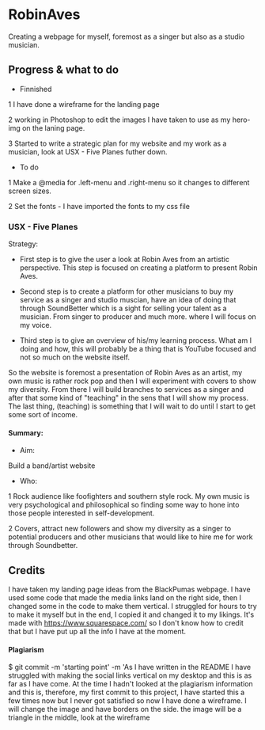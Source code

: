 # RobinAves

Creating a webpage for myself, foremost as a singer but also as a studio musician.

## Progress & what to do 
* Finnished


1 I have done a wireframe for the landing page 

2 working in Photoshop to edit the images I have taken to use as my hero-img on the laning page.

3 Started to write a strategic plan for my website and my work as a musician, look at USX - Five Planes futher down.

* To do


1 Make a @media for .left-menu and .right-menu so it changes to different screen sizes.

2 Set the fonts - I have imported the fonts to my css file

### USX - Five Planes
Strategy:
* First step is to give the user a look at Robin Aves from an artistic perspective. This step is focused on creating a platform to present Robin Aves.

* Second step is to create a platform for other musicians to buy my service as a singer and studio muscian, have an idea of doing that through SoundBetter which is a sight for selling your talent as a musician. From singer to producer and much more. where I will focus on my voice. 

* Third step is to give an overview of his/my learning process. What am I doing and how, this will probably be a thing that is YouTube focused and not so much on the website itself.


So the website is foremost a presentation of Robin Aves as an artist, my own music is rather rock pop and then I will experiment with covers to show my diversity. From there I will build branches to services as a singer and after that some kind of "teaching" in the sens that I will show my process. The last thing, (teaching) is something that I will wait to do until I start to get some sort of income.

#### Summary:
* Aim:


Build a band/artist website

* Who:


1 Rock audience like foofighters and southern style rock.
My own music is very psychological and philosophical so finding some way to hone into those people interested in self-development.

2 Covers, attract new followers and show my diversity as a singer to potential producers and other musicians that would like to hire me for work through Soundbetter.

## Credits
I have taken my landing page ideas from the BlackPumas webpage.
I have used some code that made the media links land on the right side, then I changed some in the code to make them vertical.
I struggled for hours to try to make it myself but in the end, I copied it and changed it to my likings.
It's made with https://www.squarespace.com/ so I don't know how to credit that but I have put up all the info I have at the moment.

#### Plagiarism

$ git commit -m 'starting point' -m 'As I have written in the README I have struggled with making the social links vertical on my desktop and this is as far as I have come. At the time I hadn't looked at the plagiarism information and this is, therefore, my first commit to this project, I have started this a few times now but I never got satisfied so now I have done a wireframe. I will change the image and have borders on the side. the image will be a triangle in the middle, look at the wireframe
